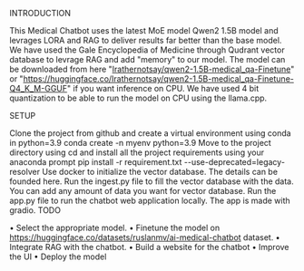 INTRODUCTION

This Medical Chatbot uses the latest MoE model Qwen2 1.5B model and levrages LORA and RAG to deliver results far better than the base model. We have used the Gale Encyclopedia of Medicine through Qudrant vector database to levrage RAG and add "memory" to our model. 
The model can be downloaded from here "[Irathernotsay/qwen2-1.5B-medical_qa-Finetune](https://huggingface.co/Irathernotsay/qwen2-1.5B-medical_qa-Finetune)" or "https://huggingface.co/Irathernotsay/qwen2-1.5B-medical_qa-Finetune-Q4_K_M-GGUF" if you want inference on CPU.
We have used 4 bit quantization to be able to run the model on CPU using the llama.cpp.

SETUP

Clone the project from github and create a virtual environment using conda in python=3.9
conda create -n myenv python=3.9
Move to the project directory using cd and install all the project requirements using your anaconda prompt
pip install -r requirement.txt --use-deprecated=legacy-resolver 
Use docker to initialize the vector database. The details can be founded here.
Run the ingest.py file to fill the vector database with the data. You can add any amount of data you want for vector database. 
Run the app.py file to run the chatbot web application locally. The app is made with gradio. 
TODO

•	Select the appropriate model.
•	Finetune the model on https://huggingface.co/datasets/ruslanmv/ai-medical-chatbot dataset.
•	Integrate RAG with the chatbot.
•	Build a website for the chatbot
•	Improve the UI
•	Deploy the model

